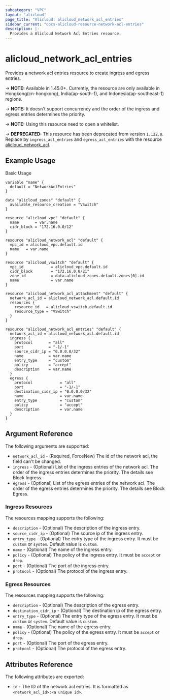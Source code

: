```yaml
---
subcategory: "VPC"
layout: "alicloud"
page_title: "Alicloud: alicloud_network_acl_entries"
sidebar_current: "docs-alicloud-resource-network-acl-entries"
description: |-
  Provides a Alicloud Network Acl Entries resource.
---
```


# alicloud\_network_acl_entries

Provides a network acl entries resource to create ingress and egress entries.

-> **NOTE:** Available in 1.45.0+. Currently, the resource are only available in Hongkong(cn-hongkong), India(ap-south-1), and Indonesia(ap-southeast-1) regions.

-> **NOTE:** It doesn't support concurrency and the order of the ingress and egress entries determines the priority.

-> **NOTE:** Using this resource need to open a whitelist.

-> **DEPRECATED:**  This resource  has been deprecated from version `1.122.0`. Replace by `ingress_acl_entries` and `egress_acl_entries` with the resource [alicloud_network_acl](https://www.terraform.io/docs/providers/alicloud/r/network_acl.html).

## Example Usage

Basic Usage

```
variable "name" {
  default = "NetworkAclEntries"
}

data "alicloud_zones" "default" {
  available_resource_creation = "VSwitch"
}

resource "alicloud_vpc" "default" {
  name       = var.name
  cidr_block = "172.16.0.0/12"
}

resource "alicloud_network_acl" "default" {
  vpc_id = alicloud_vpc.default.id
  name   = var.name
}

resource "alicloud_vswitch" "default" {
  vpc_id            = alicloud_vpc.default.id
  cidr_block        = "172.16.0.0/21"
  zone_id           = data.alicloud_zones.default.zones[0].id
  name              = var.name
}

resource "alicloud_network_acl_attachment" "default" {
  network_acl_id = alicloud_network_acl.default.id
  resources {
    resource_id   = alicloud_vswitch.default.id
    resource_type = "VSwitch"
  }
}

resource "alicloud_network_acl_entries" "default" {
  network_acl_id = alicloud_network_acl.default.id
  ingress {
    protocol       = "all"
    port           = "-1/-1"
    source_cidr_ip = "0.0.0.0/32"
    name           = var.name
    entry_type     = "custom"
    policy         = "accept"
    description    = var.name
  }
  egress {
    protocol            = "all"
    port                = "-1/-1"
    destination_cidr_ip = "0.0.0.0/32"
    name                = var.name
    entry_type          = "custom"
    policy              = "accept"
    description         = var.name
  }
}
```

## Argument Reference

The following arguments are supported:

* `network_acl_id` - (Required, ForceNew) The id of the network acl, the field can't be changed.
* `ingress` - (Optional) List of the ingress entries of the network acl. The order of the ingress entries determines the priority. The details see Block Ingress.
* `egress` - (Optional) List of the egress entries of the network acl. The order of the egress entries determines the priority. The details see Block Egress.

### Ingress Resources

The resources mapping supports the following:

* `description` - (Optional) The description of the ingress entry.
* `source_cidr_ip` - (Optional) The source ip of the ingress entry.
* `entry_type` - (Optional) The entry type of the ingress entry. It must be `custom` or `system`. Default value is `custom`.
* `name` - (Optional) The name of the ingress entry.
* `policy` - (Optional) The policy of the ingress entry. It must be `accept` or `drop`.
* `port` - (Optional) The port of the ingress entry.
* `protocol` - (Optional) The protocol of the ingress entry.

### Egress Resources

The resources mapping supports the following:

* `description` - (Optional) The description of the egress entry.
* `destination_cidr_ip` - (Optional) The destination ip of the egress entry.
* `entry_type` - (Optional) The entry type of the egress entry. It must be `custom` or `system`. Default value is `custom`.
* `name` - (Optional) The name of the egress entry.
* `policy` - (Optional) The policy of the egress entry. It must be `accept` or `drop`.
* `port` - (Optional) The port of the egress entry.
* `protocol` - (Optional) The protocol of the egress entry.


## Attributes Reference

The following attributes are exported:

* `id` - The ID of the network acl entries. It is formatted as `<network_acl_id>:<a unique id>`.


